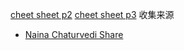 [cheet sheet p2](./p2.md)
[cheet sheet p3](./p3.md)
收集来源
- [Naina Chaturvedi Share](https://medium.datadriveninvestor.com/day-2-60-days-of-data-science-and-machine-learning-series-5ef21f098454)